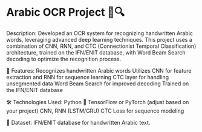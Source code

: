 <h1> Arabic OCR Project 📝🔍</h1> 

Description:
Developed an OCR system for recognizing handwritten Arabic words, leveraging advanced deep learning techniques. This project uses a combination of CNN, RNN, and CTC (Connectionist Temporal Classification) architecture, trained on the IFN/ENIT database, with Word Beam Search decoding to optimize the recognition process.

🚀 Features:
Recognizes handwritten Arabic words
Utilizes CNN for feature extraction and RNN for sequence learning
CTC layer for handling unsegmented data
Word Beam Search for improved decoding
Trained on the IFN/ENIT database

🛠️ Technologies Used:
Python 🐍
TensorFlow or PyTorch (adjust based on your project)
CNN, RNN (LSTM/GRU)
CTC Loss for sequence modeling

📂 Dataset:
IFN/ENIT database for handwritten Arabic text.

